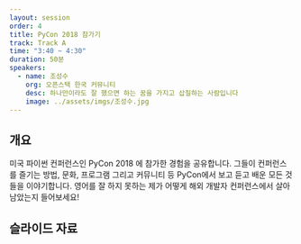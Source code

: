 ```yaml
---
layout: session
order: 4
title: PyCon 2018 참가기
track: Track A
time: "3:40 ~ 4:30"
duration: 50분
speakers:
  - name: 조성수
    org: 오픈스택 한국 커뮤니티
    desc: 하나만이라도 잘 했으면 하는 꿈을 가지고 삽질하는 사람입니다
    image: ../assets/imgs/조성수.jpg
---
```


## 개요
미국 파이썬 컨퍼런스인 PyCon 2018 에 참가한 경험을 공유합니다. 그들이 컨퍼런스를 즐기는 방법, 문화, 프로그램 그리고 커뮤니티 등 PyCon에서 보고 듣고 배운 모든 것들을 이야기합니다. 영어를 잘 하지 못하는 제가 어떻게 해외 개발자 컨퍼런스에서 살아남았는지 들어보세요!

## 슬라이드 자료
